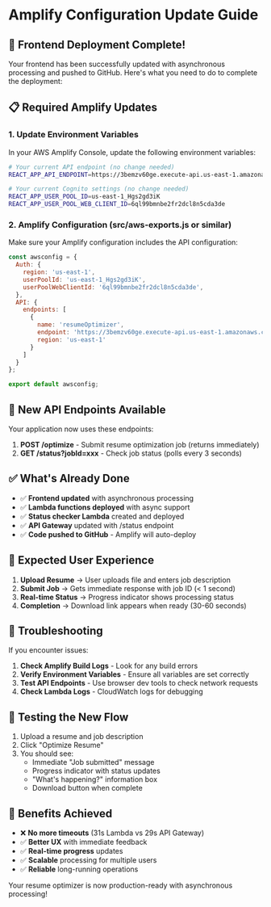 # Amplify Configuration Update Guide

## 🚀 **Frontend Deployment Complete!**

Your frontend has been successfully updated with asynchronous processing and pushed to GitHub. Here's what you need to do to complete the deployment:

## 📋 **Required Amplify Updates**

### 1. **Update Environment Variables**

In your AWS Amplify Console, update the following environment variables:

```bash
# Your current API endpoint (no change needed)
REACT_APP_API_ENDPOINT=https://3bemzv60ge.execute-api.us-east-1.amazonaws.com/dev

# Your current Cognito settings (no change needed)
REACT_APP_USER_POOL_ID=us-east-1_Hgs2gd3iK
REACT_APP_USER_POOL_WEB_CLIENT_ID=6ql99bmnbe2fr2dcl8n5cda3de
```

### 2. **Amplify Configuration (src/aws-exports.js or similar)**

Make sure your Amplify configuration includes the API configuration:

```javascript
const awsconfig = {
  Auth: {
    region: 'us-east-1',
    userPoolId: 'us-east-1_Hgs2gd3iK',
    userPoolWebClientId: '6ql99bmnbe2fr2dcl8n5cda3de',
  },
  API: {
    endpoints: [
      {
        name: 'resumeOptimizer',
        endpoint: 'https://3bemzv60ge.execute-api.us-east-1.amazonaws.com/dev',
        region: 'us-east-1'
      }
    ]
  }
};

export default awsconfig;
```

## 🔄 **New API Endpoints Available**

Your application now uses these endpoints:

1. **POST /optimize** - Submit resume optimization job (returns immediately)
2. **GET /status?jobId=xxx** - Check job status (polls every 3 seconds)

## ✅ **What's Already Done**

- ✅ **Frontend updated** with asynchronous processing
- ✅ **Lambda functions deployed** with async support
- ✅ **Status checker Lambda** created and deployed
- ✅ **API Gateway** updated with /status endpoint
- ✅ **Code pushed to GitHub** - Amplify will auto-deploy

## 🎯 **Expected User Experience**

1. **Upload Resume** → User uploads file and enters job description
2. **Submit Job** → Gets immediate response with job ID (< 1 second)
3. **Real-time Status** → Progress indicator shows processing status
4. **Completion** → Download link appears when ready (30-60 seconds)

## 🔧 **Troubleshooting**

If you encounter issues:

1. **Check Amplify Build Logs** - Look for any build errors
2. **Verify Environment Variables** - Ensure all variables are set correctly
3. **Test API Endpoints** - Use browser dev tools to check network requests
4. **Check Lambda Logs** - CloudWatch logs for debugging

## 📱 **Testing the New Flow**

1. Upload a resume and job description
2. Click "Optimize Resume"
3. You should see:
   - Immediate "Job submitted" message
   - Progress indicator with status updates
   - "What's happening?" information box
   - Download button when complete

## 🎉 **Benefits Achieved**

- ❌ **No more timeouts** (31s Lambda vs 29s API Gateway)
- ✅ **Better UX** with immediate feedback
- ✅ **Real-time progress** updates
- ✅ **Scalable** processing for multiple users
- ✅ **Reliable** long-running operations

Your resume optimizer is now production-ready with asynchronous processing!
